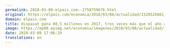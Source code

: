 ```yaml
---
permalink: 2018-03-08-elpais.com--1758759676.html
original: https://elpais.com/economia/2018/03/08/actualidad/1520526081_098229.html#?ref=rss&format=simple&link=link
domain: elpais.com
title: Hispasat gana 80,5 millones en 2017, tres veces más que el año anterior
image: https://ep00.epimg.net/economia/imagenes/2018/03/08/actualidad/1520526081_098229_1520526277_rrss_normal.jpg
date: 2018-03-08 17:06:29
translations: en
---
```


